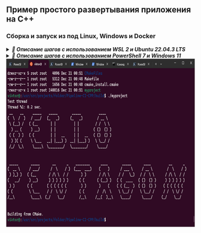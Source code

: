 ## Пример простого развертывания приложения на C++

### Сборка и запуск из под Linux, Windows и Docker

<details> <summary><b><i>🤯 Описание шагов с использованием WSL 2 и Ubuntu 22.04.3 LTS</i></b></summary>
  
_Создать новую папку, чтобы снести потом_
~~~bash
sudo mkdir new_folder && cd new_folder/
~~~

_Склонировать репозиторий_
~~~bash
sudo git clone https://github.com/Vik154/Pipeline-CI-CPP.git
~~~

_Перейти в репозиторий, создать папку "build" и перейти в неё_
~~~bash
cd Pipeline-CI-CPP/ && sudo mkdir build && cd build/
~~~

_Внутри папки "build" сконфигурировать файлы с помощью CMake_
~~~bash
sudo cmake ..
~~~

_Всё также внутри папки "build" собрать проект_
~~~bash
sudo cmake --build .
~~~

_Запустить_
~~~bash
./myproject
~~~
</details>

<details> <summary><b><i>🤯 Описание шагов с использованием PowerShell 7 и Windows 11</i></b></summary>

_Создать новую папку и перейти в неё_
~~~console
mkdir test && cd test/
~~~

_Склонировать репозиторий_
~~~shell
git clone https://github.com/Vik154/Pipeline-CI-CPP.git
~~~

_Перейти в репозиторий, создать папку "build" и перейти в неё_
~~~shell
cd Pipeline-CI-CPP/ && mkdir build && cd build/
~~~

_Внутри папки "build" сконфигурировать файлы с помощью CMake_
~~~cmd
cmake ..
~~~

_Всё также внутри папки "build" собрать проект_
_Флаг --config указывает версию сборки_
~~~PowerShell
 cmake --build . --config Release
~~~

_Перйти в папку Release_
~~~console
cd Release/
~~~

_Запустить_
~~~console
.\myproject.exe
~~~

</details>


<img align="center" width="880" height="450" src="print_screen/Hello.png" alt="Пример работы данного кода"/>

